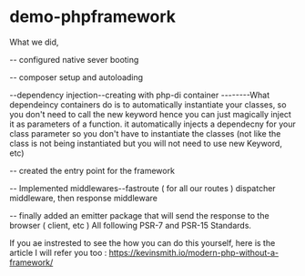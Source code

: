 # demo-phpframework

What we did, 

-- configured native sever booting

-- composer setup and autoloading

--dependency injection--creating  with php-di container
--------What dependeincy containers do is to  automatically instantiate your classes, so you don't need to call the new keyword hence you can just magically inject it as parameters of a function. it automatically injects a dependecny for your class parameter so you don't have to instantiate the classes (not like the class is not being instantiated but you will not need to use new Keyword, etc)


-- created the entry point for the framework 

-- Implemented middlewares--fastroute ( for all our routes ) dispatcher middleware, then response middleware

-- finally added an emitter package that will send the response to the browser ( client, etc ) All following PSR-7 and PSR-15 Standards. 

If you ae instrested to see the how you can do this yourself, here is the article I will refer you too : https://kevinsmith.io/modern-php-without-a-framework/ 

